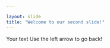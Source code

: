 ```yaml
---

layout: slide
title: "Welcome to our second slide!"
---
```

Your text
Use the left arrow to go back!
